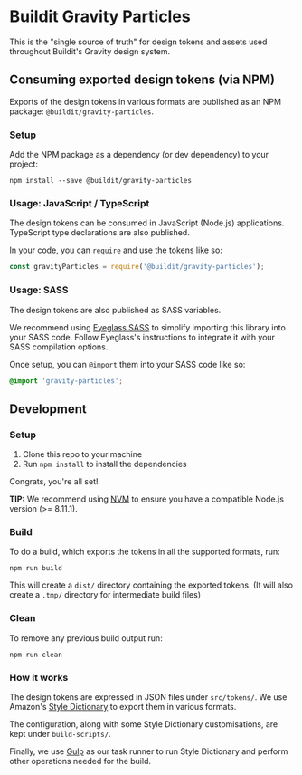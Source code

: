 # Buildit Gravity Particles
This is the "single source of truth" for design tokens and assets used throughout Buildit's Gravity design system.


## Consuming exported design tokens (via NPM)
Exports of the design tokens in various formats are published as an NPM package: `@buildit/gravity-particles`.

### Setup
Add the NPM package as a dependency (or dev dependency) to your project:
```
npm install --save @buildit/gravity-particles
```

### Usage: JavaScript / TypeScript
The design tokens can be consumed in JavaScript (Node.js) applications. TypeScript type declarations are also published.

In your code, you can `require` and use the tokens like so:

```js
const gravityParticles = require('@buildit/gravity-particles');
```


### Usage: SASS
The design tokens are also published as SASS variables.

We recommend using [Eyeglass SASS](https://github.com/linkedin/eyeglass) to simplify importing this library into your SASS code. Follow Eyeglass's instructions to integrate it with your SASS compilation options.

Once setup, you can `@import` them into your SASS code like so:

```scss
@import 'gravity-particles';
```


## Development

### Setup
1. Clone this repo to your machine
1. Run `npm install` to install the dependencies

Congrats, you're all set!

**TIP:** We recommend using [NVM](https://github.com/creationix/nvm) to ensure you have a compatible Node.js version (>= 8.11.1).


### Build
To do a build, which exports the tokens in all the supported formats, run:

```
npm run build
```

This will create a `dist/` directory containing the exported tokens. (It will also create a `.tmp/` directory for intermediate build files)


### Clean
To remove any previous build output run:

```
npm run clean
```


### How it works
The design tokens are expressed in JSON files under `src/tokens/`. We use Amazon's [Style Dictionary](https://amzn.github.io/style-dictionary/) to export them in various formats.

The configuration, along with some Style Dictionary customisations, are kept under `build-scripts/`.

Finally, we use [Gulp](https://gulpjs.com/) as our task runner to run Style Dictionary and perform other operations needed for the build.